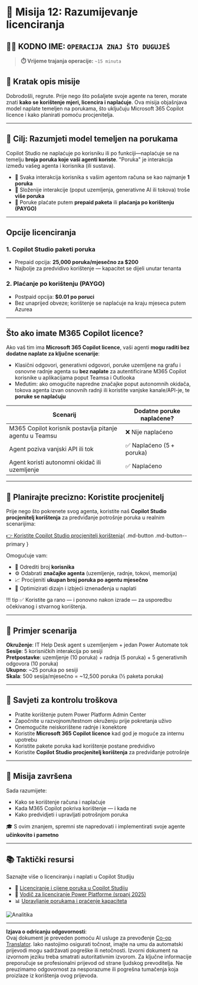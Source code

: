 <!--
CO_OP_TRANSLATOR_METADATA:
{
  "original_hash": "6f05e50f132514dcd264bd48fae3f1ef",
  "translation_date": "2025-10-21T00:04:03+00:00",
  "source_file": "docs/recruit/12-understanding-licensing/README.md",
  "language_code": "hr"
}
-->
# 🚨 Misija 12: Razumijevanje licenciranja

## 🕵️‍♂️ KODNO IME: `OPERACIJA ZNAJ ŠTO DUGUJEŠ`

> **⏱️ Vrijeme trajanja operacije:** `~15 minuta`

## 🎯 Kratak opis misije

Dobrodošli, regrute. Prije nego što pošaljete svoje agente na teren, morate znati **kako se korištenje mjeri, licencira i naplaćuje**. Ova misija objašnjava model naplate temeljen na porukama, što uključuju Microsoft 365 Copilot licence i kako planirati pomoću procjenitelja.

---

## 🎯 Cilj: Razumjeti model temeljen na porukama

Copilot Studio ne naplaćuje po korisniku ili po funkciji—naplaćuje se na temelju **broja poruka koje vaši agenti koriste**. "Poruka" je interakcija između vašeg agenta i korisnika (ili sustava).

- 💬 Svaka interakcija korisnika s vašim agentom računa se kao najmanje **1 poruka**
- 🔄 Složenije interakcije (poput uzemljenja, generativne AI ili tokova) troše **više poruka**
- 💼 Poruke plaćate putem **prepaid paketa** ili **plaćanja po korištenju (PAYGO)**

---

## Opcije licenciranja

### 1. **Copilot Studio paketi poruka**

- Prepaid opcija: **25,000 poruka/mjesečno za $200**
- Najbolje za predvidivo korištenje — kapacitet se dijeli unutar tenanta

### 2. **Plaćanje po korištenju (PAYGO)**

- Postpaid opcija: **$0.01 po poruci**
- Bez unaprijed obveze; korištenje se naplaćuje na kraju mjeseca putem Azurea

---

## Što ako imate M365 Copilot licence?

Ako vaš tim ima **Microsoft 365 Copilot licence**, vaši agenti **mogu raditi bez dodatne naplate za ključne scenarije**:

- Klasični odgovori, generativni odgovori, poruke uzemljene na grafu i osnovne radnje agenta su **bez naplate** za autentificirane M365 Copilot korisnike u aplikacijama poput Teamsa i Outlooka  
- Međutim: ako omogućite napredne značajke poput autonomnih okidača, tokova agenta izvan osnovnih radnji ili koristite vanjske kanale/API-je, te **poruke se naplaćuju**

| Scenarij                                    | Dodatne poruke naplaćene?                     |
|---------------------------------------------|-----------------------------------------------|
| M365 Copilot korisnik postavlja pitanje agentu u Teamsu | ❌ Nije naplaćeno                              |
| Agent poziva vanjski API ili tok            | ✅ Naplaćeno (5 + poruka)                      |
| Agent koristi autonomni okidač ili uzemljenje | ✅ Naplaćeno                                   |

---

## 🧮 Planirajte precizno: Koristite procjenitelj

Prije nego što pokrenete svog agenta, koristite naš **Copilot Studio procjenitelj korištenja** za predviđanje potrošnje poruka u realnim scenarijima:

[👉 Koristite Copilot Studio procjenitelj korištenja](https://aka.ms/mcs-estimator){ .md-button .md-button--primary }

Omogućuje vam:

- 🔢 Odrediti broj **korisnika**
- ⚙️ Odabrati **značajke agenta** (uzemljenje, radnje, tokovi, memorija)
- 📈 Procijeniti **ukupan broj poruka po agentu mjesečno**
- 🧠 Optimizirati dizajn i izbjeći iznenađenja u naplati

!!! tip
    ✅ Koristite ga rano — i ponovno nakon izrade — za usporedbu očekivanog i stvarnog korištenja.

---

## 💼 Primjer scenarija

**Okruženje**: IT Help Desk agent s uzemljenjem + jedan Power Automate tok  
**Sesije**: 5 korisničkih interakcija po sesiji  
**Pretpostavke**: uzemljenje (10 poruka) + radnja (5 poruka) + 5 generativnih odgovora (10 poruka)  
**Ukupno**: ~25 poruka po sesiji  
**Skala**: 500 sesija/mjesečno = ~12,500 poruka (½ paketa poruka)

---

## 🧠 Savjeti za kontrolu troškova

- Pratite korištenje putem Power Platform Admin Center
- Započnite u razvojnom/testnom okruženju prije pokretanja uživo
- Onemogućite neiskorištene radnje i konektore
- Koristite **Microsoft 365 Copilot licence** kad god je moguće za internu upotrebu
- Koristite pakete poruka kad korištenje postane predvidivo
- Koristite **Copilot Studio procjenitelj korištenja** za predviđanje potrošnje

---

## 🏁 Misija završena

Sada razumijete:

- Kako se korištenje računa i naplaćuje
- Kada M365 Copilot pokriva korištenje — i kada ne
- Kako predvidjeti i upravljati potrošnjom poruka

🎓 S ovim znanjem, spremni ste napredovati i implementirati svoje agente **učinkovito i pametno**

---

## 📚 Taktički resursi

Saznajte više o licenciranju i naplati u Copilot Studiju

- 📄 [Licenciranje i cijene poruka u Copilot Studiju](https://learn.microsoft.com/microsoft-copilot-studio/billing-licensing?WT.mc_id=power-170631-apdunnam)
- 📘 [Vodič za licenciranje Power Platforme (srpanj 2025)](https://cdn-dynmedia-1.microsoft.com/is/content/microsoftcorp//microsoft/bade/documents/products-and-services/en-us/bizapps/Power-Platform-Licensing-Guide-July-2025.pdf?WT.mc_id=power-170631-apdunnam)
- 📊 [Upravljanje porukama i praćenje kapaciteta](https://learn.microsoft.com/power-platform/admin/manage-copilot-studio-messages-capacity?WT.mc_id=power-170631-apdunnam)

<img src="https://m365-visitor-stats.azurewebsites.net/agent-academy/recruit/12-understanding-licensing" alt="Analitika" />

---

**Izjava o odricanju odgovornosti**:  
Ovaj dokument je preveden pomoću AI usluge za prevođenje [Co-op Translator](https://github.com/Azure/co-op-translator). Iako nastojimo osigurati točnost, imajte na umu da automatski prijevodi mogu sadržavati pogreške ili netočnosti. Izvorni dokument na izvornom jeziku treba smatrati autoritativnim izvorom. Za ključne informacije preporučuje se profesionalni prijevod od strane ljudskog prevoditelja. Ne preuzimamo odgovornost za nesporazume ili pogrešna tumačenja koja proizlaze iz korištenja ovog prijevoda.